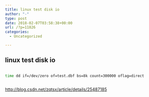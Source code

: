 ```yaml
---
title: linux test disk io
author: "-"
type: post
date: 2018-02-07T03:58:38+00:00
url: /?p=11826
categories:
  - Uncategorized

---
```

## linux test disk io
```bash
  
time dd if=/dev/zero of=test.dbf bs=8k count=300000 oflag=direct
  
```

http://blog.csdn.net/zqtsx/article/details/25487185